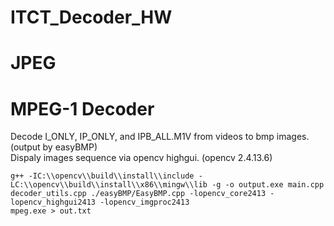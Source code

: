 # ITCT_Decoder_HW

# JPEG

# MPEG-1 Decoder
Decode I_ONLY, IP_ONLY, and IPB_ALL.M1V from videos to bmp images. (output by easyBMP)    
Dispaly images sequence via opencv highgui. (opencv 2.4.13.6)
```
g++ -IC:\\opencv\\build\\install\\include -LC:\\opencv\\build\\install\\x86\\mingw\\lib -g -o output.exe main.cpp decoder_utils.cpp ./easyBMP/EasyBMP.cpp -lopencv_core2413 -lopencv_highgui2413 -lopencv_imgproc2413
mpeg.exe > out.txt
```
